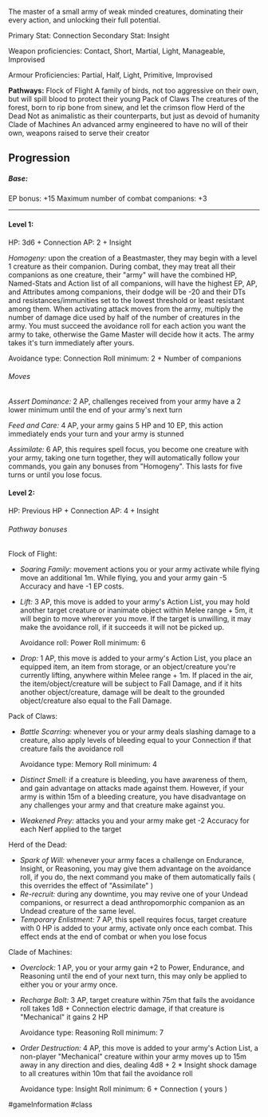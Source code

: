 The master of a small army of weak minded creatures, dominating their every action, and unlocking their full potential.

Primary Stat: Connection
Secondary Stat: Insight

Weapon proficiencies: Contact, Short, Martial, Light, Manageable, Improvised

Armour Proficiencies: Partial, Half, Light, Primitive, Improvised

**Pathways:**
Flock of Flight
	A family of birds, not too aggressive on their own, but will spill blood to protect their young
Pack of Claws
	The creatures of the forest, born to rip bone from sinew, and let the crimson flow
Herd of the Dead
	Not as animalistic as their counterparts, but just as devoid of humanity
Clade of Machines
	An advanced army engineered to have no will of their own, weapons raised to serve their creator

## Progression

##### Base:
EP bonus: +15
Maximum number of combat companions: +3

---
#### Level 1:

HP: 3d6 + Connection
AP: 2 + Insight

*Homogeny:* upon the creation of a Beastmaster, they may begin with a level 1 creature as their companion. During combat, they may treat all their companions as one creature, their "army" will have the combined HP, Named-Stats and Action list of all companions, will have the highest EP, AP, and Attributes among companions, their dodge will be -20 and their DTs and resistances/immunities set to the lowest threshold or least resistant among them. When activating attack moves from the army, multiply the number of damage dice used by half of the number of creatures in the army. You must succeed the avoidance roll for each action you want the army to take, otherwise the Game Master will decide how it acts. The army takes it's turn immediately after yours.

Avoidance type: Connection
Roll minimum: 2 + Number of companions
###### Moves
*Assert Dominance:* 2 AP, challenges received from your army have a 2 lower minimum until the end of your army's next turn

*Feed and Care:* 4 AP, your army gains 5 HP and 10 EP, this action immediately ends your turn and your army is stunned

*Assimilate:* 6 AP, this requires spell focus, you become one creature with your army, taking one turn together, they will automatically follow your commands, you gain any bonuses from "Homogeny". This lasts for five turns or until you lose focus.

#### Level 2:

HP: Previous HP + Connection
AP: 4 + Insight

###### Pathway bonuses

Flock of Flight: 
- *Soaring Family:* movement actions you or your army activate while flying move an additional 1m. While flying, you and your army gain -5 Accuracy and have -1 EP costs.
- *Lift:* 3 AP, this move is added to your army's Action List, you may hold another target creature or inanimate object within Melee range + 5m, it will begin to move wherever you move. If the target is unwilling, it may make the avoidance roll, if it succeeds it will not be picked up.

  Avoidance roll: Power
  Roll minimum: 6
- *Drop:* 1 AP, this move is added to your army's Action List, you place an equipped item, an item from storage, or an object/creature you're currently lifting, anywhere within Melee range + 1m. If placed in the air, the item/object/creature will be subject to Fall Damage, and if it hits another object/creature, damage will be dealt to the grounded object/creature also equal to the Fall Damage.

Pack of Claws:
- *Battle Scarring:* whenever you or your army deals slashing damage to a creature, also apply levels of bleeding equal to your Connection if that creature fails the avoidance roll

  Avoidance type: Memory
  Roll minimum: 4
- *Distinct Smell:* if a creature is bleeding, you have awareness of them, and gain advantage on attacks made against them. However, if your army is within 15m of a bleeding creature, you have disadvantage on any challenges your army and that creature make against you.
- *Weakened Prey:* attacks you and your army make get -2 Accuracy for each Nerf applied to the target

Herd of the Dead:
- *Spark of Will:* whenever your army faces a challenge on Endurance, Insight, or Reasoning, you may give them advantage on the avoidance roll, if you do, the next command you make of them automatically fails ( this overrides the effect of "Assimilate" )
- *Re-recruit:* during any downtime, you may revive one of your Undead companions, or resurrect a dead anthropomorphic companion as an Undead creature of the same level.
- *Temporary Enlistment:* 7 AP, this spell requires focus, target creature with 0 HP is added to your army, activate only once each combat. This effect ends at the end of combat or when you lose focus

Clade of Machines:
- *Overclock:* 1 AP, you or your army gain +2 to Power, Endurance, and Reasoning until the end of your next turn, this may only be applied to either you or your army once.
- *Recharge Bolt:* 3 AP, target creature within 75m that fails the avoidance roll takes 1d8 + Connection electric damage, if that creature is "Mechanical" it gains 2 HP

  Avoidance type: Reasoning
  Roll minimum: 7
- *Order Destruction:* 4 AP, this move is added to your army's Action List, a non-player "Mechanical" creature within your army moves up to 15m away in any direction and dies, dealing 4d8 + 2 * Insight shock damage to all creatures within 10m that fail the avoidance roll

  Avoidance type: Insight
  Roll minimum: 6 + Connection ( yours )

#gameInformation #class